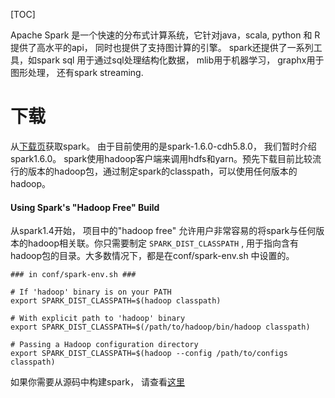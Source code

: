 [TOC]

Apache Spark 是一个快速的分布式计算系统，它针对java，scala, python 和 R 提供了高水平的api， 同时也提供了支持图计算的引擎。 spark还提供了一系列工具，如spark sql 用于通过sql处理结构化数据， mlib用于机器学习， graphx用于图形处理， 还有spark streaming.

# 下载

从[下载页](http://spark.apache.org/downloads.html)获取spark。 由于目前使用的是spark-1.6.0-cdh5.8.0， 我们暂时介绍spark1.6.0。 spark使用hadoop客户端来调用hdfs和yarn。预先下载目前比较流行的版本的hadoop包，通过制定spark的classpath，可以使用任何版本的hadoop。

#### Using Spark's "Hadoop Free" Build
从spark1.4开始， 项目中的"hadoop free" 允许用户非常容易的将spark与任何版本的hadoop相关联。你只需要制定 ``` SPARK_DIST_CLASSPATH ``` , 用于指向含有hadoop包的目录。大多数情况下，都是在conf/spark-env.sh 中设置的。

	### in conf/spark-env.sh ###

	# If 'hadoop' binary is on your PATH
	export SPARK_DIST_CLASSPATH=$(hadoop classpath)

	# With explicit path to 'hadoop' binary
	export SPARK_DIST_CLASSPATH=$(/path/to/hadoop/bin/hadoop classpath)

	# Passing a Hadoop configuration directory
	export SPARK_DIST_CLASSPATH=$(hadoop --config /path/to/configs classpath)


如果你需要从源码中构建spark， 请查看[这里](http://spark.apache.org/docs/1.6.0/building-spark.html)


